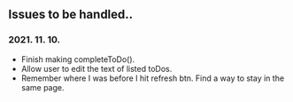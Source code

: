 ## Issues to be handled..

### 2021. 11. 10.
- Finish making completeToDo().
- Allow user to edit the text of listed toDos.
- Remember where I was before I hit refresh btn. Find a way to stay in the same page.

